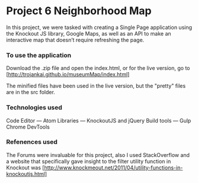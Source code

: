 # Project 6 Neighborhood Map
In this project, we were tasked with creating a Single Page application using the Knockout JS library, Google Maps, as well as an API to make an interactive map that doesn’t require refreshing the page.

### To use the application
Download the .zip file and open the index.html, or for the live version, go to [http://trojankai.github.io/museumMap/index.html]

The minified files have been used in the live version, but the "pretty" files are in the src folder.

### Technologies used
Code Editor — Atom
Libraries — KnockoutJS and jQuery
Build tools — Gulp
Chrome DevTools
### Refenences used
The Forums were invaluable for this project, also I used StackOverflow and a website that specifically gave insight to the filter utility function in Knockout was [http://www.knockmeout.net/2011/04/utility-functions-in-knockoutjs.html]
